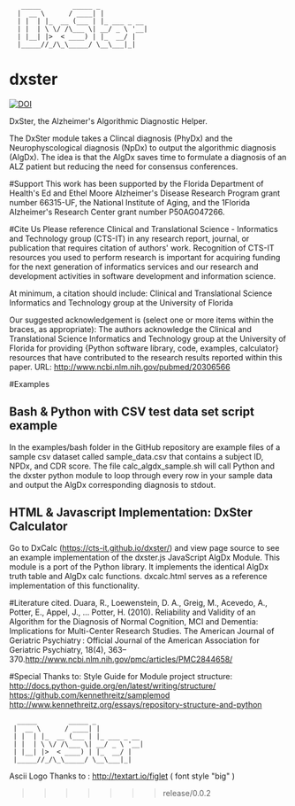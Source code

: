 ```
   _____        _____ _            
  |  __ \      / ____| |           
  | |  | |_  __ (___ | |_ ___ _ __
  | |  | \ \/ /\___ \| __/ _ \ '__|
  | |__| |>  < ____) | |_  __/ |   
  |_____//_/\_\_____/ \__\___|_|

```
# dxster

[![DOI](https://zenodo.org/badge/4064/ctsit/dxster.svg)](https://zenodo.org/badge/latestdoi/4064/ctsit/dxster)

DxSter, the Alzheimer's Algorithmic Diagnostic Helper.

The DxSter module takes a Clincal  diagnosis (PhyDx) and the Neurophyscological diagnosis (NpDx) to output the algorithmic diagnosis (AlgDx). The idea is that the AlgDx saves time to formulate a diagnosis of an ALZ patient but reducing the need for consensus conferences.

#Support
This work has been supported by the Florida Department of Health's Ed and Ethel Moore Alzheimer's Disease Research Program grant number 66315-UF, the National Institute of Aging, and the 1Florida Alzheimer's Research Center grant number P50AG047266.

#Cite Us
Please reference Clinical and Translational Science - Informatics and Technology group (CTS-IT) in any research report, journal, or publication that requires citation of authors' work. Recognition of CTS-IT resources you used to perform research is important for acquiring funding for the next generation of informatics services and our research and development activities in software development and information science.

At minimum, a citation should include: Clinical and Translational Science Informatics and Technology group at the University of Florida

Our suggested acknowledgement is (select one or more items within the braces, as appropriate): The authors acknowledge the Clinical and Translational Science Informatics and Technology group at the University of Florida for providing {Python software library, code, examples, calculator} resources that have contributed to the research results reported within this paper. URL: http://www.ncbi.nlm.nih.gov/pubmed/20306566

#Examples

## Bash & Python with CSV test data set script example
In the examples/bash folder in the GitHub repository are example files of a sample csv dataset called sample_data.csv that contains a subject ID, NPDx, and CDR score. The file calc_algdx_sample.sh will call Python and the dxster python module to loop through every row in your sample data and output the AlgDx corresponding diagnosis to stdout.

## HTML & Javascript Implementation: DxSter Calculator
Go to DxCalc (https://cts-it.github.io/dxster/) and view page source to see an example implementation of the dxster.js JavaScript AlgDx Module. This module is a port of the Python library. It implements the identical AlgDx truth table and AlgDx calc functions. dxcalc.html serves as a reference implementation of this functionality.

#Literature cited.
Duara, R., Loewenstein, D. A., Greig, M., Acevedo, A., Potter, E., Appel, J., … Potter, H. (2010). Reliability and Validity of an Algorithm for the Diagnosis of Normal Cognition, MCI and Dementia: Implications for Multi-Center Research Studies. The American Journal of Geriatric Psychiatry : Official Journal of the American Association for Geriatric Psychiatry, 18(4), 363–370.http://www.ncbi.nlm.nih.gov/pmc/articles/PMC2844658/

#Special Thanks to:
Style Guide for Module project structure:
http://docs.python-guide.org/en/latest/writing/structure/
https://github.com/kennethreitz/samplemod
http://www.kennethreitz.org/essays/repository-structure-and-python

```
  _____        _____ _            
 |  __ \      / ____| |           
 | |  | |_  __ (___ | |_ ___ _ __
 | |  | \ \/ /\___ \| __/ _ \ '__|
 | |__| |>  < ____) | |_  __/ |   
 |_____//_/\_\_____/ \__\___|_|
```
Ascii Logo Thanks to : http://textart.io/figlet ( font style "big" )
>>>>>>> release/0.0.2
